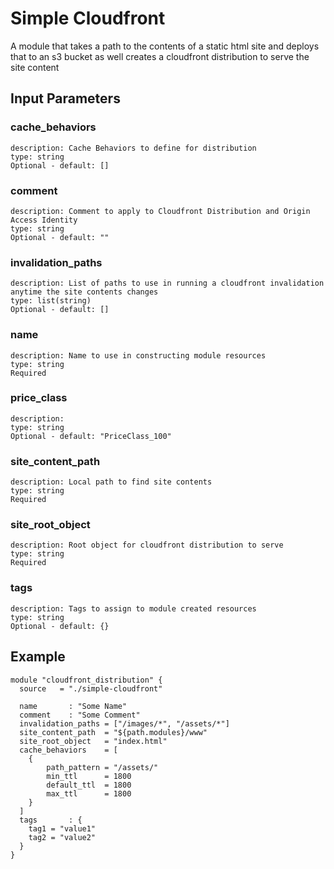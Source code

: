 # Simple Cloudfront
A module that takes a path to the contents of a static html site and deploys that to an s3 bucket as well creates a cloudfront distribution to serve the site content

## Input Parameters

### cache_behaviors
    description: Cache Behaviors to define for distribution
    type: string
    Optional - default: []

### comment
    description: Comment to apply to Cloudfront Distribution and Origin Access Identity
    type: string
    Optional - default: ""

### invalidation_paths
    description: List of paths to use in running a cloudfront invalidation anytime the site contents changes
    type: list(string)
    Optional - default: []

### name
    description: Name to use in constructing module resources
    type: string
    Required

### price_class
    description:
    type: string
    Optional - default: "PriceClass_100"

### site_content_path
    description: Local path to find site contents
    type: string
    Required

### site_root_object
    description: Root object for cloudfront distribution to serve
    type: string
    Required

### tags
    description: Tags to assign to module created resources
    type: string 
    Optional - default: {}


## Example
```
module "cloudfront_distribution" {
  source   = "./simple-cloudfront"

  name       : "Some Name"
  comment    : "Some Comment"
  invalidation_paths = ["/images/*", "/assets/*"]
  site_content_path  = "${path.modules}/www"
  site_root_object   = "index.html"
  cache_behaviors    = [
    {
        path_pattern = "/assets/"
        min_ttl      = 1800
        default_ttl  = 1800
        max_ttl      = 1800
    }
  ]
  tags       : {
    tag1 = "value1"
    tag2 = "value2"
  }
}
```